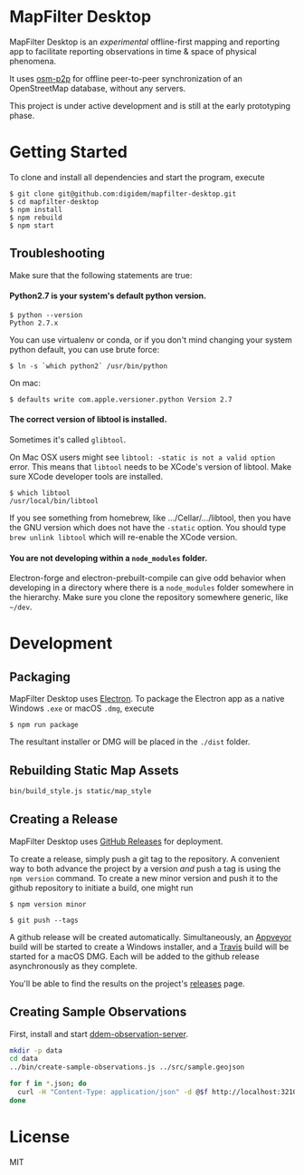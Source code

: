 # MapFilter Desktop

MapFilter Desktop is an _experimental_ offline-first mapping and reporting app to facilitate reporting observations in time & space of physical phenomena.

It uses [osm-p2p](https://github.com/digidem/osm-p2p-db) for offline peer-to-peer synchronization of an OpenStreetMap database, without any
servers.

This project is under active development and is still at the early prototyping phase.

# Getting Started

To clone and install all dependencies and start the program, execute

```
$ git clone git@github.com:digidem/mapfilter-desktop.git
$ cd mapfilter-desktop
$ npm install
$ npm rebuild
$ npm start
```

## Troubleshooting

Make sure that the following statements are true:

#### Python2.7 is your system's default python version.

```
$ python --version
Python 2.7.x
```

You can use virtualenv or conda, or if you don't mind changing your system
python default, you can use brute force:

```
$ ln -s `which python2` /usr/bin/python
```

On mac:
```
$ defaults write com.apple.versioner.python Version 2.7
```

#### The correct version of libtool is installed.

Sometimes it's called `glibtool`.

On Mac OSX users might see `libtool: -static is not a valid option` error. This means that `libtool` needs to be XCode's version of libtool. Make sure XCode developer tools are installed. 


```
$ which libtool
/usr/local/bin/libtool
```

If you see something from homebrew, like .../Cellar/.../libtool, then you have
the GNU version which does not have the `-static` option. You should type `brew
unlink libtool` which will re-enable the XCode version.

#### You are not developing within a `node_modules` folder.

Electron-forge and electron-prebuilt-compile can give odd behavior when
developing in a directory where there is a `node_modules` folder somewhere in
the hierarchy. Make sure you clone the repository somewhere generic, like `~/dev`.

# Development

## Packaging

MapFilter Desktop uses [Electron](http://electron.atom.io/). To package the Electron app as a native Windows `.exe` or macOS `.dmg`, execute

```
$ npm run package
```

The resultant installer or DMG will be placed in the `./dist` folder.

## Rebuilding Static Map Assets

```sh
bin/build_style.js static/map_style
```

## Creating a Release

MapFilter Desktop uses [GitHub Releases](https://help.github.com/articles/about-releases/) for deployment.

To create a release, simply push a git tag to the repository. A convenient way
to both advance the project by a version *and* push a tag is using the `npm
version` command. To create a new minor version and push it to the github
repository to initiate a build, one might run

```
$ npm version minor

$ git push --tags
```

A github release will be created automatically. Simultaneously, an
[Appveyor](appveyor.yml) build will be started to create a Windows installer,
and a [Travis](.travis.yml) build will be started for a macOS DMG. Each will be
added to the github release asynchronously as they complete.

You'll be able to find the results on the project's [releases](../../releases/) page.

## Creating Sample Observations

First, install and start [ddem-observation-server](https://github.com/digidem/ddem-observation-server).

```bash
mkdir -p data
cd data
../bin/create-sample-observations.js ../src/sample.geojson

for f in *.json; do
  curl -H "Content-Type: application/json" -d @$f http://localhost:3210/obs/create
done
```

# License

MIT
